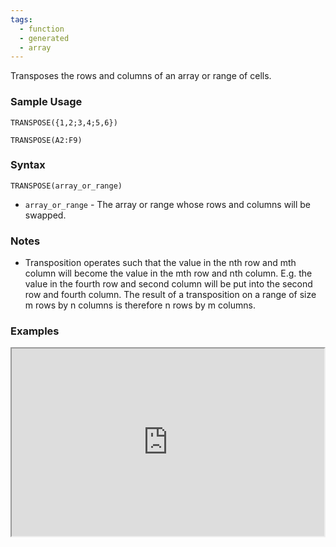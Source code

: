```yaml
---
tags:
  - function
  - generated
  - array
---
```


Transposes the rows and columns of an array or range of cells.

### Sample Usage

`TRANSPOSE({1,2;3,4;5,6})`

`TRANSPOSE(A2:F9)`

### Syntax

`TRANSPOSE(array_or_range)`

* `array_or_range` - The array or range whose rows and columns will be swapped.

### Notes

* Transposition operates such that the value in the nth row and mth column will become the value in the mth row and nth column. E.g. the value in the fourth row and second column will be put into the second row and fourth column. The result of a transposition on a range of size m rows by n columns is therefore n rows by m columns.

### Examples

<iframe height="300" src="https://docs.google.com/spreadsheet/pub?key=0As3tAuweYU9QdDdtbXpRYWxGUXVudWpORjdoSzNrZEE&amp;output=html" width="500"></iframe>